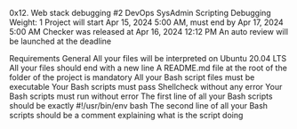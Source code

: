 0x12. Web stack debugging #2
DevOps
SysAdmin
Scripting
Debugging
 Weight: 1
 Project will start Apr 15, 2024 5:00 AM, must end by Apr 17, 2024 5:00 AM
 Checker was released at Apr 16, 2024 12:12 PM
 An auto review will be launched at the deadline


Requirements
General
All your files will be interpreted on Ubuntu 20.04 LTS
All your files should end with a new line
A README.md file at the root of the folder of the project is mandatory
All your Bash script files must be executable
Your Bash scripts must pass Shellcheck without any error
Your Bash scripts must run without error
The first line of all your Bash scripts should be exactly #!/usr/bin/env bash
The second line of all your Bash scripts should be a comment explaining what is the script doing

